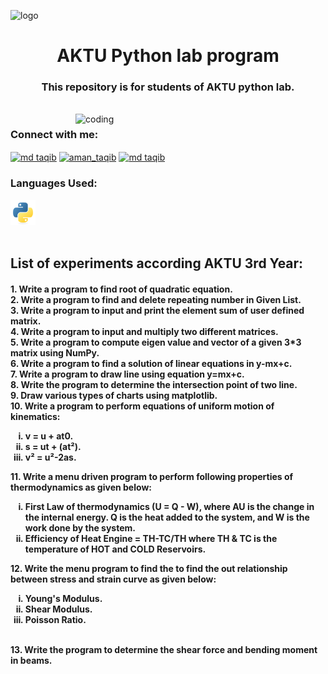 ![logo](https://github.com/aman868/AKTU_Py/blob/main/else_in_loops.pn)

<h1 align="center">AKTU Python lab program</h1>
<h3 align="center">This repository is for students of AKTU python lab.</h3>

<br>

<img  align="right" alt="coding" width="400" src="https://imgs.search.brave.com/hK5EZlXwI4ja7z2bJP7d07GVdyKbnxHn38vRXUzGkNk/rs:fit:860:0:0:0/g:ce/aHR0cHM6Ly9tZWRp/YTQuZ2lwaHkuY29t/L21lZGlhL2NveFFI/S0FTRzYwSHJIdHZr/dC8yMDAuZ2lmP2Np/ZD03OTBiNzYxMXVh/emtnNjBkZDdkY2Ju/M25laWV2ajFqcTQy/bGtrdTA1cGJrMDk3/NHEmZXA9djFfZ2lm/c19zZWFyY2gmcmlk/PTIwMC5naWYmY3Q9/Zw.gif">



<h3 align="left">Connect with me:</h3>

<p align="left">
<a href="https://www.linkedin.com/in/md-taqib-a95aa2257?lipi=urn%3Ali%3Apage%3Ad_flagship3_profile_view_base_contact_details%3BDqRJJgbUQoizVzonSMb16w%3D%3D" target="blank"><img align="center" src="https://raw.githubusercontent.com/rahuldkjain/github-profile-readme-generator/master/src/images/icons/Social/linked-in-alt.svg" alt="md taqib" height="30" width="40" /></a>
<a href="https://instagram.com/aman_taqib" target="blank"><img align="center" src="https://raw.githubusercontent.com/rahuldkjain/github-profile-readme-generator/master/src/images/icons/Social/instagram.svg" alt="aman_taqib" height="30" width="40" /></a>
<a href="https://www.behance.net/mdtaqib868" target="blank"><img align="center" src="https://raw.githubusercontent.com/rahuldkjain/github-profile-readme-generator/master/src/images/icons/Social/behance.svg" alt="md taqib" height="30" width="40" /></a>
</p>

<h3 align="left">Languages Used:</h3>
<p align="left"> <a href="https://www.python.org" target="_blank" rel="noreferrer"> <img src="https://raw.githubusercontent.com/devicons/devicon/master/icons/python/python-original.svg" alt="python" width="40" height="40"/> </a>

<br>
<br>

<p align="left">
<h2>List of experiments according AKTU 3rd Year: </h2>
<h4>
1. Write a program to find root of quadratic equation.  
<br>
2. Write a program to find and delete repeating number in Given List.
<br>
3. Write a program to input and print the element sum of user defined matrix.
<br>
4. Write a program to input and multiply two different matrices.
<br>
5. Write a program to compute eigen value and vector of a given 3*3 matrix using NumPy.
<br>
6. Write a program to find a solution of linear equations in y-mx+c.
<br>
7. Write a program to draw line using equation y=mx+c.
<br>
8. Write the program to determine the intersection point of two line.
<br>
9. Draw various types of charts using matplotlib.
<br>
10. Write a program to perform equations of uniform motion of kinematics:
<ol type="i">
<li> v = u + at0.
 <br>
<li> s = ut + (at²).
 <br>
<li> v² = u²-2as.</li>
</ol>
11. Write a menu driven program to perform following properties of thermodynamics as given below:
<ol type="i">
<li>First Law of thermodynamics (U = Q - W), where AU is the change in the internal energy. Q is the heat added to the system, and W is the work done by the system.
<li>Efficiency of Heat Engine = TH-TC/TH where TH & TC is the temperature of HOT and COLD Reservoirs.
</li></ol>
12. Write the menu program to find the to find the out relationship between stress and strain curve as given below:
<ol type="i">
<li>Young's Modulus.
<li>Shear Modulus.
<li>Poisson Ratio.</li>
</ol>
<br>
13. Write the program to determine the shear force and bending moment in beams.
</h4>

</p>

